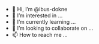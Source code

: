 - 👋 Hi, I’m @ibus-dokne
- 👀 I’m interested in ...
- 🌱 I’m currently learning ...
- 💞️ I’m looking to collaborate on ...
- 📫 How to reach me ...

<!---
ibus-dokne/ibus-dokne is a ✨ special ✨ repository because its `README.md` (this file) appears on your GitHub profile.
You can click the Preview link to take a look at your changes.
--->
